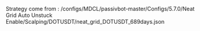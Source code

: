 Strategy come from : /configs/MDCL/passivbot-master/Configs/5.7.0/Neat Grid Auto Unstuck Enable/Scalping/DOTUSDT/neat_grid_DOTUSDT_689days.json